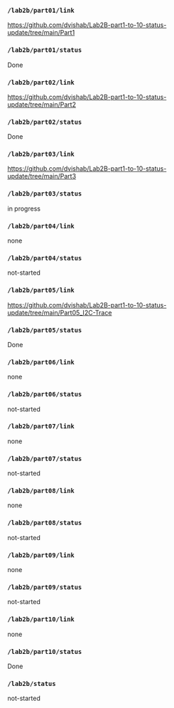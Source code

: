 ### `/lab2b/part01/link`
https://github.com/dvishab/Lab2B-part1-to-10-status-update/tree/main/Part1
### `/lab2b/part01/status`
Done
### `/lab2b/part02/link`
https://github.com/dvishab/Lab2B-part1-to-10-status-update/tree/main/Part2
### `/lab2b/part02/status`
Done
### `/lab2b/part03/link`
https://github.com/dvishab/Lab2B-part1-to-10-status-update/tree/main/Part3
### `/lab2b/part03/status`
in progress
### `/lab2b/part04/link`
none
### `/lab2b/part04/status`
not-started
### `/lab2b/part05/link`
https://github.com/dvishab/Lab2B-part1-to-10-status-update/tree/main/Part05_I2C-Trace
### `/lab2b/part05/status`
Done
### `/lab2b/part06/link`
none
### `/lab2b/part06/status`
not-started
### `/lab2b/part07/link`
none
### `/lab2b/part07/status`
not-started
### `/lab2b/part08/link`
none
### `/lab2b/part08/status`
not-started
### `/lab2b/part09/link`
none
### `/lab2b/part09/status`
not-started
### `/lab2b/part10/link`
none
### `/lab2b/part10/status`
Done
### `/lab2b/status`
not-started
